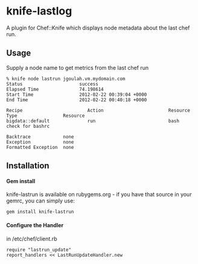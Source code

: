 # knife-lastlog

A plugin for Chef::Knife which displays node metadata about the last chef run.

## Usage 

Supply a node name to get metrics from the last chef run

```
% knife node lastrun jgoulah.vm.mydomain.com
Status                     success
Elapsed Time               74.198614
Start Time                 2012-02-22 00:39:04 +0000
End Time                   2012-02-22 00:40:18 +0000

Recipe                        Action                        Resource Type                 Resource
bigdata::default              run                           bash                          check for bashrc

Backtrace            none
Exception            none
Formatted Exception  none
```

## Installation

#### Gem install

knife-lastrun is available on rubygems.org - if you have that source in your gemrc, you can simply use:

    gem install knife-lastrun

#### Configure the Handler

in /etc/chef/client.rb

```
require "lastrun_update"
report_handlers << LastRunUpdateHandler.new
```
